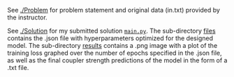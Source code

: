 See [./Problem](./Problem) for problem statement and original data (in.txt) provided by the instructor.

See [./Solution](./Solution) for my submitted solution [`main.py`](./Solution/main.py).
The sub-directory [files](./Solution/files) contains the .json file with hyperparameters optimized for the designed model.
The sub-directory [results](./Solution/results) contains a .png image with a plot of the training loss graphed over the number of epochs specified in the .json file, as well as the final coupler strength predictions of the model in the form of a .txt file.
